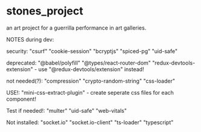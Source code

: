 # stones_project

an art project for a guerrilla performance in art galleries.

NOTES during dev:

security:
"csurf"
"cookie-session"
"bcryptjs"
"spiced-pg"
"uid-safe"

deprecated:
"@babel/polyfill"
"@types/react-router-dom"
"redux-devtools-extension" - use "@redux-devtools/extension" instead!

not needed(?):
"compression"
"crypto-random-string"
"css-loader"

USE!:
"mini-css-extract-plugin" - create seperate css files for each component!

Test if needed!:
"multer"
"uid-safe"
"web-vitals"

Not installed:
"socket.io"
"socket.io-client"
"ts-loader"
"typescript"

